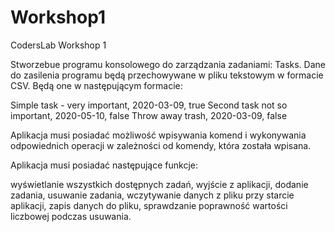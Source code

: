 # Workshop1
CodersLab Workshop 1

Stworzebue programu konsolowego do zarządzania zadaniami: Tasks.
Dane do zasilenia programu będą przechowywane w pliku tekstowym w formacie CSV.
Będą one w następującym formacie:

Simple task - very important, 2020-03-09, true
Second task not so important, 2020-05-10, false
Throw away trash, 2020-03-09, false


Aplikacja musi posiadać możliwość wpisywania komend i wykonywania odpowiednich operacji w zależności od komendy, która została wpisana.

Aplikacja musi posiadać następujące funkcje:

wyświetlanie wszystkich dostępnych zadań,
wyjście z aplikacji,
dodanie zadania,
usuwanie zadania,
wczytywanie danych z pliku przy starcie aplikacji,
zapis danych do pliku,
sprawdzanie poprawność wartości liczbowej podczas usuwania.
